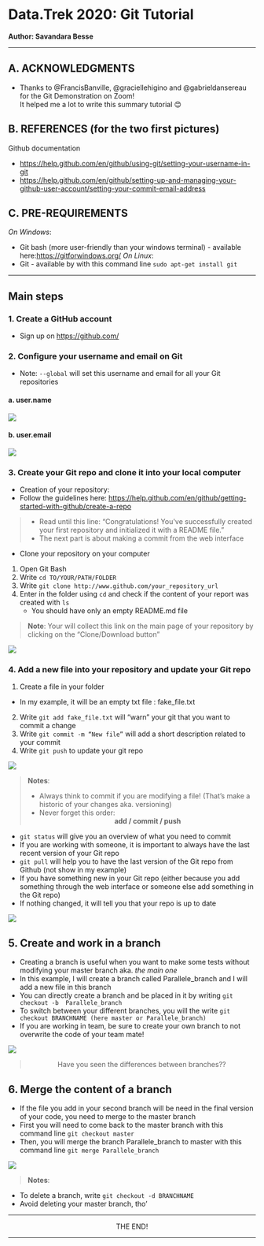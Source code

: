 # Data.Trek 2020: Git Tutorial

__Author: Savandara Besse__

_____

## A. ACKNOWLEDGMENTS
-	Thanks to @FrancisBanville, @graciellehigino and
@gabrieldansereau for the Git Demonstration on Zoom! <br>
It helped me a lot to write this summary tutorial 😊

## B. REFERENCES (for the two first pictures)
Github documentation
  -	https://help.github.com/en/github/using-git/setting-your-username-in-git
  -	https://help.github.com/en/github/setting-up-and-managing-your-github-user-account/setting-your-commit-email-address

## C. PRE-REQUIREMENTS
_On Windows_:
  - Git bash (more user-friendly than your windows terminal) - available here:https://gitforwindows.org/
_On Linux_:
- Git - available by with this command line `sudo apt-get install git`

______

## Main steps

### 1. Create a GitHub account
- Sign up on https://github.com/

### 2.	Configure your username and email on Git
-	Note: `--global` will set this username and email for all your Git repositories

#### a. user.name
![](01_user.name.png)

#### b. user.email
![](02_user.email.png)

### 3.	Create your Git repo and clone it into your local computer
-	Creation of your repository:
  -	Follow the guidelines here: https://help.github.com/en/github/getting-started-with-github/create-a-repo

> - Read until this line: “Congratulations! You've successfully created your first repository and initialized it with a README file.”
> - The next part is about making a commit from the web interface

-	Clone your repository on your computer
  1.	Open Git Bash
  2.	Write `cd TO/YOUR/PATH/FOLDER`
  3.	Write `git clone http://www.github.com/your_repository_url`
  4.	Enter in the folder using `cd` and check if the content of your report was created with `ls`
        - You should have only an empty README.md file

> __Note__: Your will collect this link on the main page of your repository by clicking on the “Clone/Download button”

![](03_clone.png)

### 4. Add a new file into your repository and update your Git repo
1.	Create a file in your folder
  - In my example, it will be an empty txt file : fake_file.txt
2.	Write `git add fake_file.txt` will “warn” your git that you want to commit a change
3.	Write `git commit -m “New file”` will add a short description related to your commit
4.	Write `git push` to update your git repo

![](04_add_commit_push.png)

> __Notes__:
> -	Always think to commit if you are modifying a file! (That’s make a historic of your changes aka. versioning)
> - Never forget this order: <center>__add / commit / push__</center>
-	`git status` will give you an overview of what you need to commit
  - If you are working with someone, it is important to always have the last recent version of your Git repo
-	 `git pull` will help you to have the last version of the Git repo from Github (not show in my example)
  - If you have something new in your Git repo (either because you add something through the web interface or someone else add something in the Git repo)
  - If nothing changed, it will tell you that your repo is up to date

![](05_status.png)
## 5. Create and work in a branch
-	Creating a branch is useful when you want to make some tests without modifying your master branch aka. _the main one_
-	In this example, I will create a branch called Parallele_branch and I will add a new file in this branch
  - You can directly create a branch and be placed in it by writing `git checkout -b  Parallele_branch`
  - To switch between your different branches, you will the write `git checkout BRANCHNAME (here master or Parallele_branch)`
-	If you are working in team, be sure to create your own branch to not overwrite the code of your team mate!

![](06_checkout.png)
> <center> Have you seen the differences between branches??</center>

## 6.	Merge the content of a branch
-	If the file you add in your second branch will be need in the final version of your code, you need to merge to the master branch
  -	First you will need to come back to the master branch with this command line `git checkout master`
  -	Then, you will merge the branch Parallele_branch to master with this command line `git merge Parallele_branch`

![](07_merge.png)

> __Notes__:
-	To delete a branch, write `git checkout -d BRANCHNAME`
-	Avoid deleting your master branch, tho’

______

<center> THE END! </center>

______
